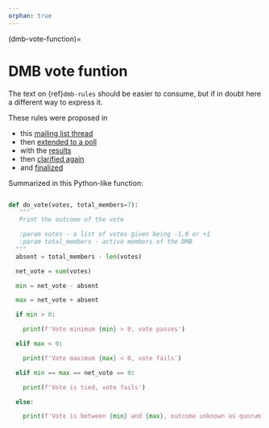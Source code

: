 ```yaml
---
orphan: true
---
```


(dmb-vote-function)=
# DMB vote funtion

The text on {ref}`dmb-rules` should be easier to consume, but if in doubt
here a different way to express it.

These rules were proposed in
* this [mailing list thread](https://lists.ubuntu.com/archives/devel-permissions/2021-August/001728.html)
* then [extended to a poll](https://lists.ubuntu.com/archives/devel-permissions/2021-October/001756.html)
* with the [results](https://lists.ubuntu.com/archives/devel-permissions/2021-November/001782.html)
* then [clarified again](https://lists.ubuntu.com/archives/devel-permissions/2021-October/001763.html)
* and [finalized](https://lists.ubuntu.com/archives/devel-permissions/2021-October/001764.html)

Summarized in this Python-like function:

```python

def do_vote(votes, total_members=7):
   """
   Print the outcome of the vote

   :param votes - a list of votes given being -1,0 or +1
   :param total_members - active members of the DMB
  """
  absent = total_members - len(votes)

  net_vote = sum(votes)

  min = net_vote - absent

  max = net_vote + absent

  if min > 0:

    print(f'Vote minimum {min} > 0, vote passes')

  elif max < 0:

    print(f'Vote maximum {max} < 0, vote fails')

  elif min == max == net_vote == 0:

    print(f'Vote is tied, vote fails')

  else:

    print(f'Vote is between {min} and {max}, outcome unknown as quorum was not reached')
```
